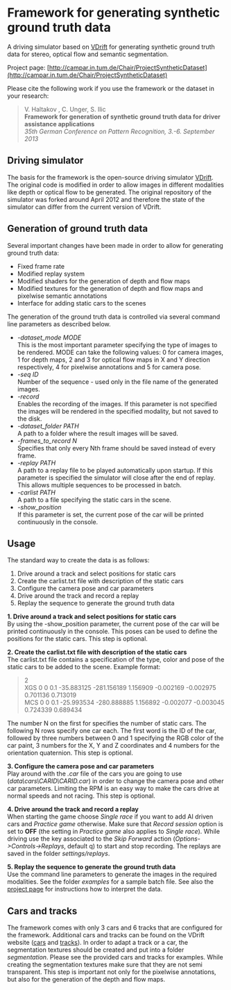 Framework for generating synthetic ground truth data
====================================================

A driving simulator based on [VDrift](http://vdrift.net/) for generating synthetic ground truth data for stereo, optical flow and semantic segmentation. 

Project page: [http://campar.in.tum.de/Chair/ProjectSyntheticDataset](http://campar.in.tum.de/Chair/ProjectSyntheticDataset)

Please cite the following work if you use the framework or the dataset in your research:

> V. Haltakov , C. Unger, S. Ilic  
> **Framework for generation of synthetic ground truth data for driver assistance applications**  
> *35th German Conference on Pattern Recognition, 3.-6. September 2013*


Driving simulator
-----------------

The basis for the framework is the open-source driving simulator [VDrift](http://vdrift.net/). The original code is modified in order to allow images in different modalities like depth or optical flow to be generated. The original repository of the simulator was forked around April 2012 and therefore the state of the simulator can differ from the current version of VDrift.



Generation of ground truth data
-------------------------------

Several important changes have been made in order to allow for generating ground truth data:

 * Fixed frame rate
 * Modified replay system
 * Modified shaders for the generation of depth and flow maps
 * Modified textures for the generation of depth and flow maps and pixelwise semantic annotations
 * Interface for adding static cars to the scenes

The generation of the ground truth data is controlled via several command line parameters as described below.

 * *-dataset_mode MODE*  
This is the most important parameter specifying the type of images to be rendered. MODE can take the following values: 0 for camera images, 1 for depth maps, 2 and 3 for optical flow maps in X and Y direction respectively, 4 for pixelwise annotations and 5 for camera pose.
 * *-seq ID*  
Number of the sequence - used only in the file name of the generated images.
 * *-record*  
Enables the recording of the images. If this parameter is not specified the images will be rendered in the specified modality, but not saved to the disk.
 * *-dataset_folder PATH*  
A path to a folder where the result images will be saved.
 * *-frames_to_record N*  
Specifies that only every Nth frame should be saved instead of every frame.
 * *-replay PATH*  
A path to a replay file to be played automatically upon startup. If this parameter is specified the simulator will close after the end of replay. This allows multiple sequences to be processed in batch.
 * *-carlist PATH*  
A path to a file specifying the static cars in the scene.
 * *-show_position*  
If this parameter is set, the current pose of the car will be printed continuously in the console.



Usage
-----

The standard way to create the data is as follows:

 1. Drive around a track and select positions for static cars
 2. Create the carlist.txt file with description of the static cars
 3. Configure the camera pose and car parameters
 4. Drive around the track and record a replay
 5. Replay the sequence to generate the ground truth data
 

**1. Drive around a track and select positions for static cars**  
By using the -show_position parameter, the current pose of the car will be printed continuously in the console. This poses can be used to define the positions for the static cars. This step is optional.

**2. Create the carlist.txt file with description of the static cars**  
The carlist.txt file contains a specification of the type, color and pose of the static cars to be added to the scene. Example format:

> 2  
> XGS 0 0 0.1 -35.883125 -281.156189 1.156909 -0.002169 -0.002975 0.701136 0.713019  
> MCS 0 0 0.1 -25.993534 -280.888885 1.156892 -0.002077 -0.003045 0.724339 0.689434

The number N on the first for specifies the number of static cars. The following N rows specify one car each. The first word is the ID of the car, followed by three numbers between 0 and 1 specifying the RGB color of the car paint, 3 numbers for the X, Y and Z coordinates and 4 numbers for the orientation quaternion. This step is optional.


**3. Configure the camera pose and car parameters**  
Play around with the *.car* file of the cars you are going to use (*data\cars\CARID\CARID.car*) in order to change the camera pose and other car parameters. Limiting the RPM is an easy way to make the cars drive at normal speeds and not racing. This step is optional.


**4. Drive around the track and record a replay**  
When starting the game choose *Single race* if you want to add AI driven cars and *Practice game* otherwise. Make sure that *Record session* option is set to **OFF** (the setting in *Practice game* also applies to *Single race*). While driving use the key associated to the *Skip Forward* action (*Options->Controls->Replays*, default q) to start and stop recording. The replays are saved in the folder *settings/replays*.


**5. Replay the sequence to generate the ground truth data**  
Use the command line parameters to generate the images in the required modalities. See the folder *examples* for a sample batch file. See also the [project page](http://campar.in.tum.de/Chair/ProjectSyntheticDataset) for instructions how to interpret the data.



Cars and tracks
---------------

The framework comes with only 3 cars and 6 tracks that are configured for the framework. Additional cars and tracks can be found on the VDrift website ([cars](http://wiki.vdrift.net/index.php?title=Getting_cars) and [tracks](http://wiki.vdrift.net/index.php?title=Getting_tracks)). In order to adapt a track or a car, the segmentation textures should be created and put into a folder *segmentation*. Please see the provided cars and tracks for examples. While creating the segmentation textures make sure that they are not semi transparent. This step is important not only for the pixelwise annotations, but also for the generation of the depth and flow maps.




